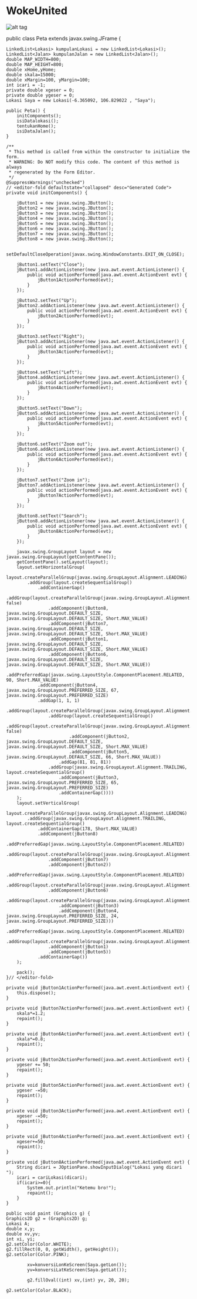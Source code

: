 # WokeUnited
![alt tag](https://pbs.twimg.com/profile_images/486931652329746432/wIUps2Uz.jpeg)

public class Peta extends javax.swing.JFrame {

    LinkedList<Lokasi> kumpulanLokasi = new LinkedList<Lokasi>();
    LinkedList<Jalan> kumpulanJalan = new LinkedList<Jalan>();
    double MAP_WIDTH=800;
    double MAP_HEIGHT=800;
    double xHome,yHome;
    double skala=15000;
    double xMargin=100, yMargin=100;
    int icari = -1;
    private double xgeser = 0;
    private double ygeser = 0;
    Lokasi Saya = new Lokasi(-6.365092, 106.829022 , "Saya");
    
    public Peta() {
        initComponents();
        isiDatalokasi();
        tentukanHome();
        isiDataJalan();
    }

    /**
     * This method is called from within the constructor to initialize the form.
     * WARNING: Do NOT modify this code. The content of this method is always
     * regenerated by the Form Editor.
     */
    @SuppressWarnings("unchecked")
    // <editor-fold defaultstate="collapsed" desc="Generated Code">                          
    private void initComponents() {

        jButton1 = new javax.swing.JButton();
        jButton2 = new javax.swing.JButton();
        jButton3 = new javax.swing.JButton();
        jButton4 = new javax.swing.JButton();
        jButton5 = new javax.swing.JButton();
        jButton6 = new javax.swing.JButton();
        jButton7 = new javax.swing.JButton();
        jButton8 = new javax.swing.JButton();

        setDefaultCloseOperation(javax.swing.WindowConstants.EXIT_ON_CLOSE);

        jButton1.setText("Close");
        jButton1.addActionListener(new java.awt.event.ActionListener() {
            public void actionPerformed(java.awt.event.ActionEvent evt) {
                jButton1ActionPerformed(evt);
            }
        });

        jButton2.setText("Up");
        jButton2.addActionListener(new java.awt.event.ActionListener() {
            public void actionPerformed(java.awt.event.ActionEvent evt) {
                jButton2ActionPerformed(evt);
            }
        });

        jButton3.setText("Right");
        jButton3.addActionListener(new java.awt.event.ActionListener() {
            public void actionPerformed(java.awt.event.ActionEvent evt) {
                jButton3ActionPerformed(evt);
            }
        });

        jButton4.setText("Left");
        jButton4.addActionListener(new java.awt.event.ActionListener() {
            public void actionPerformed(java.awt.event.ActionEvent evt) {
                jButton4ActionPerformed(evt);
            }
        });

        jButton5.setText("Down");
        jButton5.addActionListener(new java.awt.event.ActionListener() {
            public void actionPerformed(java.awt.event.ActionEvent evt) {
                jButton5ActionPerformed(evt);
            }
        });

        jButton6.setText("Zoom out");
        jButton6.addActionListener(new java.awt.event.ActionListener() {
            public void actionPerformed(java.awt.event.ActionEvent evt) {
                jButton6ActionPerformed(evt);
            }
        });

        jButton7.setText("Zoom in");
        jButton7.addActionListener(new java.awt.event.ActionListener() {
            public void actionPerformed(java.awt.event.ActionEvent evt) {
                jButton7ActionPerformed(evt);
            }
        });

        jButton8.setText("Search");
        jButton8.addActionListener(new java.awt.event.ActionListener() {
            public void actionPerformed(java.awt.event.ActionEvent evt) {
                jButton8ActionPerformed(evt);
            }
        });

        javax.swing.GroupLayout layout = new javax.swing.GroupLayout(getContentPane());
        getContentPane().setLayout(layout);
        layout.setHorizontalGroup(
            layout.createParallelGroup(javax.swing.GroupLayout.Alignment.LEADING)
            .addGroup(layout.createSequentialGroup()
                .addContainerGap()
                .addGroup(layout.createParallelGroup(javax.swing.GroupLayout.Alignment.TRAILING, false)
                    .addComponent(jButton8, javax.swing.GroupLayout.DEFAULT_SIZE, javax.swing.GroupLayout.DEFAULT_SIZE, Short.MAX_VALUE)
                    .addComponent(jButton7, javax.swing.GroupLayout.DEFAULT_SIZE, javax.swing.GroupLayout.DEFAULT_SIZE, Short.MAX_VALUE)
                    .addComponent(jButton1, javax.swing.GroupLayout.DEFAULT_SIZE, javax.swing.GroupLayout.DEFAULT_SIZE, Short.MAX_VALUE)
                    .addComponent(jButton6, javax.swing.GroupLayout.DEFAULT_SIZE, javax.swing.GroupLayout.DEFAULT_SIZE, Short.MAX_VALUE))
                .addPreferredGap(javax.swing.LayoutStyle.ComponentPlacement.RELATED, 98, Short.MAX_VALUE)
                .addComponent(jButton4, javax.swing.GroupLayout.PREFERRED_SIZE, 67, javax.swing.GroupLayout.PREFERRED_SIZE)
                .addGap(1, 1, 1)
                .addGroup(layout.createParallelGroup(javax.swing.GroupLayout.Alignment.LEADING)
                    .addGroup(layout.createSequentialGroup()
                        .addGroup(layout.createParallelGroup(javax.swing.GroupLayout.Alignment.LEADING, false)
                            .addComponent(jButton2, javax.swing.GroupLayout.DEFAULT_SIZE, javax.swing.GroupLayout.DEFAULT_SIZE, Short.MAX_VALUE)
                            .addComponent(jButton5, javax.swing.GroupLayout.DEFAULT_SIZE, 66, Short.MAX_VALUE))
                        .addGap(81, 81, 81))
                    .addGroup(javax.swing.GroupLayout.Alignment.TRAILING, layout.createSequentialGroup()
                        .addComponent(jButton3, javax.swing.GroupLayout.PREFERRED_SIZE, 65, javax.swing.GroupLayout.PREFERRED_SIZE)
                        .addContainerGap())))
        );
        layout.setVerticalGroup(
            layout.createParallelGroup(javax.swing.GroupLayout.Alignment.LEADING)
            .addGroup(javax.swing.GroupLayout.Alignment.TRAILING, layout.createSequentialGroup()
                .addContainerGap(178, Short.MAX_VALUE)
                .addComponent(jButton8)
                .addPreferredGap(javax.swing.LayoutStyle.ComponentPlacement.RELATED)
                .addGroup(layout.createParallelGroup(javax.swing.GroupLayout.Alignment.BASELINE)
                    .addComponent(jButton7)
                    .addComponent(jButton2))
                .addPreferredGap(javax.swing.LayoutStyle.ComponentPlacement.RELATED)
                .addGroup(layout.createParallelGroup(javax.swing.GroupLayout.Alignment.LEADING)
                    .addComponent(jButton6)
                    .addGroup(layout.createParallelGroup(javax.swing.GroupLayout.Alignment.BASELINE)
                        .addComponent(jButton3)
                        .addComponent(jButton4, javax.swing.GroupLayout.PREFERRED_SIZE, 24, javax.swing.GroupLayout.PREFERRED_SIZE)))
                .addPreferredGap(javax.swing.LayoutStyle.ComponentPlacement.RELATED)
                .addGroup(layout.createParallelGroup(javax.swing.GroupLayout.Alignment.BASELINE)
                    .addComponent(jButton1)
                    .addComponent(jButton5))
                .addContainerGap())
        );

        pack();
    }// </editor-fold>                        

    private void jButton1ActionPerformed(java.awt.event.ActionEvent evt) {                                         
        this.dispose();
    }                                        

    private void jButton7ActionPerformed(java.awt.event.ActionEvent evt) {                                         
        skala*=1.2;
        repaint();
    }                                        

    private void jButton6ActionPerformed(java.awt.event.ActionEvent evt) {                                         
        skala*=0.8;
        repaint();
    }                                        

    private void jButton2ActionPerformed(java.awt.event.ActionEvent evt) {                                         
        ygeser += 50;
        repaint();
    }                                        

    private void jButton5ActionPerformed(java.awt.event.ActionEvent evt) {                                         
        ygeser -=50;
        repaint();
    }                                        

    private void jButton3ActionPerformed(java.awt.event.ActionEvent evt) {                                         
        xgeser -=50;
        repaint();
    }                                        

    private void jButton4ActionPerformed(java.awt.event.ActionEvent evt) {                                         
        xgeser+=50;
        repaint();
    }                                        

    private void jButton8ActionPerformed(java.awt.event.ActionEvent evt) {                                         
        String dicari = JOptionPane.showInputDialog("Lokasi yang dicari ");
        icari = cariLokasi(dicari);
        if(icari>=0){
            System.out.println("Ketemu bro!");
            repaint();
        } 
    }                                        

    public void paint (Graphics g) {
    Graphics2D g2 = (Graphics2D) g;
    Lokasi A;
    double x,y;
    double xv,yv;
    int xi, yi;
    g2.setColor(Color.WHITE);
    g2.fillRect(0, 0, getWidth(), getHeight());
    g2.setColor(Color.PINK);
    
            xv=konversiLonKeScreen(Saya.getLon());
            yv=konversiLatKeScreen(Saya.getLat());
            
            g2.fillOval((int) xv,(int) yv, 20, 20);
            
    g2.setColor(Color.BLACK);

